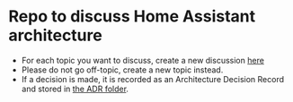 # Repo to discuss Home Assistant architecture

- For each topic you want to discuss, create a new discussion [here](https://github.com/home-assistant/architecture/discussions/new)
- Please do not go off-topic, create a new topic instead.
- If a decision is made, it is recorded as an Architecture Decision Record and stored in [the ADR folder](https://github.com/home-assistant/architecture/blob/master/adr/).
